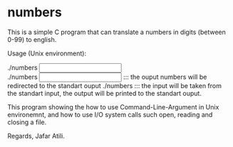 # numbers

This is a simple C program that can translate a numbers in digits (between 0-99) to english.

Usage (Unix environment):

./numbers <input numbers digits file> <output numbers translaged file>  
./numbers <input numbers digits file> ::: the ouput numbers will be redirected to the standart ouput
./numbers  ::: the input will be taken from the standart input, the output will be printed to the standart ouput.

This program showing the how to use Command-Line-Argument in Unix environemnt, and how to use I/O system calls such open, reading and closing a file.


Regards,
Jafar Atili.
